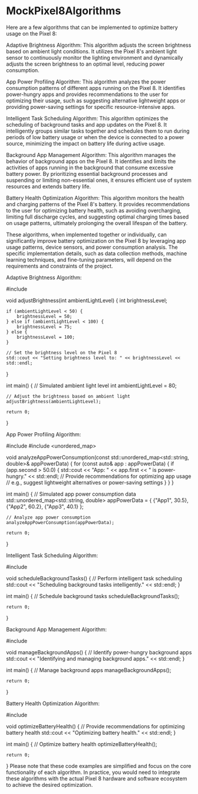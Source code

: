 # MockPixel8Algorithms


Here are a few algorithms that can be implemented to optimize battery usage on the Pixel 8:

Adaptive Brightness Algorithm:
This algorithm adjusts the screen brightness based on ambient light conditions. It utilizes the Pixel 8's ambient light sensor to continuously monitor the lighting environment and dynamically adjusts the screen brightness to an optimal level, reducing power consumption.

App Power Profiling Algorithm:
This algorithm analyzes the power consumption patterns of different apps running on the Pixel 8. It identifies power-hungry apps and provides recommendations to the user for optimizing their usage, such as suggesting alternative lightweight apps or providing power-saving settings for specific resource-intensive apps.

Intelligent Task Scheduling Algorithm:
This algorithm optimizes the scheduling of background tasks and app updates on the Pixel 8. It intelligently groups similar tasks together and schedules them to run during periods of low battery usage or when the device is connected to a power source, minimizing the impact on battery life during active usage.

Background App Management Algorithm:
This algorithm manages the behavior of background apps on the Pixel 8. It identifies and limits the activities of apps running in the background that consume excessive battery power. By prioritizing essential background processes and suspending or limiting non-essential ones, it ensures efficient use of system resources and extends battery life.

Battery Health Optimization Algorithm:
This algorithm monitors the health and charging patterns of the Pixel 8's battery. It provides recommendations to the user for optimizing battery health, such as avoiding overcharging, limiting full discharge cycles, and suggesting optimal charging times based on usage patterns, ultimately prolonging the overall lifespan of the battery.

These algorithms, when implemented together or individually, can significantly improve battery optimization on the Pixel 8 by leveraging app usage patterns, device sensors, and power consumption analysis. The specific implementation details, such as data collection methods, machine learning techniques, and fine-tuning parameters, will depend on the requirements and constraints of the project.






Adaptive Brightness Algorithm:

#include <iostream>

void adjustBrightness(int ambientLightLevel) {
    int brightnessLevel;

    if (ambientLightLevel < 50) {
        brightnessLevel = 50;
    } else if (ambientLightLevel < 100) {
        brightnessLevel = 75;
    } else {
        brightnessLevel = 100;
    }

    // Set the brightness level on the Pixel 8
    std::cout << "Setting brightness level to: " << brightnessLevel << std::endl;
}

int main() {
    // Simulated ambient light level
    int ambientLightLevel = 80;

    // Adjust the brightness based on ambient light
    adjustBrightness(ambientLightLevel);

    return 0;
}

  
  App Power Profiling Algorithm:

#include <iostream>
#include <unordered_map>

void analyzeAppPowerConsumption(const std::unordered_map<std::string, double>& appPowerData) {
    for (const auto& app : appPowerData) {
        if (app.second > 50.0) {
            std::cout << "App: " << app.first << " is power-hungry." << std::endl;
            // Provide recommendations for optimizing app usage
            // e.g., suggest lightweight alternatives or power-saving settings
        }
    }
}

int main() {
    // Simulated app power consumption data
    std::unordered_map<std::string, double> appPowerData = {
        {"App1", 30.5},
        {"App2", 60.2},
        {"App3", 40.1}
    };

    // Analyze app power consumption
    analyzeAppPowerConsumption(appPowerData);

    return 0;
}

  
  
Intelligent Task Scheduling Algorithm:

#include <iostream>

void scheduleBackgroundTasks() {
    // Perform intelligent task scheduling
    std::cout << "Scheduling background tasks intelligently." << std::endl;
}

int main() {
    // Schedule background tasks
    scheduleBackgroundTasks();

    return 0;
}

  
  
Background App Management Algorithm:

#include <iostream>

void manageBackgroundApps() {
    // Identify power-hungry background apps
    std::cout << "Identifying and managing background apps." << std::endl;
}

int main() {
    // Manage background apps
    manageBackgroundApps();

    return 0;
}

  
  
  
Battery Health Optimization Algorithm:

#include <iostream>

void optimizeBatteryHealth() {
    // Provide recommendations for optimizing battery health
    std::cout << "Optimizing battery health." << std::endl;
}

int main() {
    // Optimize battery health
    optimizeBatteryHealth();

    return 0;
}
Please note that these code examples are simplified and focus on the core functionality of each algorithm. In practice, you would need to integrate these algorithms with the actual Pixel 8 hardware and software ecosystem to achieve the desired optimization.




